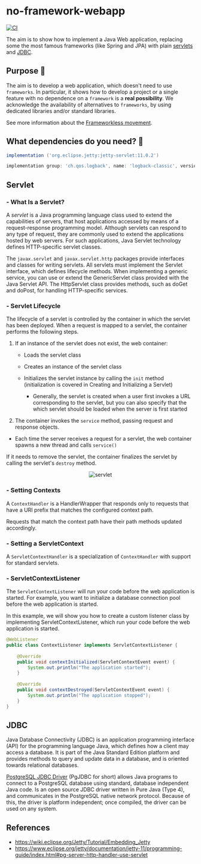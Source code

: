 # no-framework-webapp
[![CI](https://github.com/NicoMincuzzi/no-framework-webapp/actions/workflows/ci.yml/badge.svg?branch=main)](https://github.com/NicoMincuzzi/no-framework-webapp/actions/workflows/ci.yml)

The aim is to show how to implement a Java Web application, replacing some the most famous frameworks (like Spring and JPA) with plain [servlets](https://github.com/NicoMincuzzi/no-framework-webapp/blob/main/README.md#servlet) and [JDBC](https://github.com/NicoMincuzzi/no-framework-webapp/blob/main/README.md#jdbc).

## Purpose :dart: 

The aim is to develop a web application, which doesn't need to use `frameworks`. In particular, it shows how to develop a project or a single feature with no dependence on a `framework` is a **real possibility**. We acknowledge the availability of alternatives to `frameworks`, by using dedicated libraries and/or standard libraries.

See more information about the [Frameworkless movement](https://github.com/frameworkless-movement/manifesto).

## What dependencies do you need? :link:

```groovy
implementation ('org.eclipse.jetty:jetty-servlet:11.0.2')
```

```groovy
implementation group: 'ch.qos.logback', name: 'logback-classic', version: '1.2.3'
```

## Servlet

### - What Is a Servlet?
A *servlet* is a Java programming language class used to extend the capabilities of servers, that host applications accessed by means of a request-response programming model. Although servlets can respond to any type of request, they are commonly used to extend the applications hosted by web servers. For such applications, Java Servlet technology defines HTTP-specific servlet classes.

The `javax.servlet` and `javax.servlet.http` packages provide interfaces and classes for writing servlets. All servlets must implement the Servlet interface, which defines lifecycle methods. When implementing a generic service, you can use or extend the GenericServlet class provided with the Java Servlet API. The HttpServlet class provides methods, such as doGet and doPost, for handling HTTP-specific services.

### - Servlet Lifecycle
The lifecycle of a servlet is controlled by the container in which the servlet has been deployed. When a request is mapped to a servlet, the container performs the following steps.

1. If an instance of the servlet does not exist, the web container:

   * Loads the servlet class

   * Creates an instance of the servlet class

   * Initializes the servlet instance by calling the `init` method (initialization is covered in Creating and Initializing a Servlet)
     * Generally, the servlet is created when a user first invokes a URL corresponding to the servlet, but you can also specify that the which servlet should be loaded when the server is first started 

2. The container invokes the `service` method, passing request and response objects.
  * Each time the server receives a request for a servlet, the web container spawns a new thread and calls `service()`

If it needs to remove the servlet, the container finalizes the servlet by calling the servlet's `destroy` method.

<p align="center">
  <img src="https://user-images.githubusercontent.com/48289901/119905545-bdf06480-bf4c-11eb-99d1-44cf34f41740.jpg" alt="servlet"/>
</p>

### - Setting Contexts
A `ContextHandler` is a HandlerWrapper that responds only to requests that have a URI prefix that matches the configured context path.

Requests that match the context path have their path methods updated accordingly.

### - Setting a ServletContext
A `ServletContextHandler` is a specialization of `ContextHandler` with support for standard servlets.

### - ServletContextListener

The `ServletContextListener` will run your code before the web application is started. For example, you want to initialize a database connection pool before the web application is started.

In this example, we will show you how to create a custom listener class by implementing ServletContextListener, which run your code before the web application is started.

```java
@WebListener
public class ContextListener implements ServletContextListener {
 
    @Override
    public void contextInitialized(ServletContextEvent event) {
        System.out.println("The application started");
    }
     
    @Override
    public void contextDestroyed(ServletContextEvent event) {
        System.out.println("The application stopped");
    }
}
```

## JDBC

Java Database Connectivity (JDBC) is an application programming interface (API) for the programming language Java, which defines how a client may access a database. It is part of the Java Standard Edition platform and provides methods to query and update data in a database, and is oriented towards relational databases.

[PostgreSQL JDBC Driver](https://jdbc.postgresql.org/documentation/head/intro.html) (PgJDBC for short) allows Java programs to connect to a PostgreSQL database using standard, database independent Java code. Is an open source JDBC driver written in Pure Java (Type 4), and communicates in the PostgreSQL native network protocol. Because of this, the driver is platform independent; once compiled, the driver can be used on any system.

## References

- https://wiki.eclipse.org/Jetty/Tutorial/Embedding_Jetty
- https://www.eclipse.org/jetty/documentation/jetty-11/programming-guide/index.html#pg-server-http-handler-use-servlet
